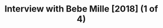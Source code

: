 ---
layout: manifest
title: Interview with Bebe Mille [2018] (1 of 4)
manifest_name: interview-with-bebe-mille-2018-1-of-4-

---